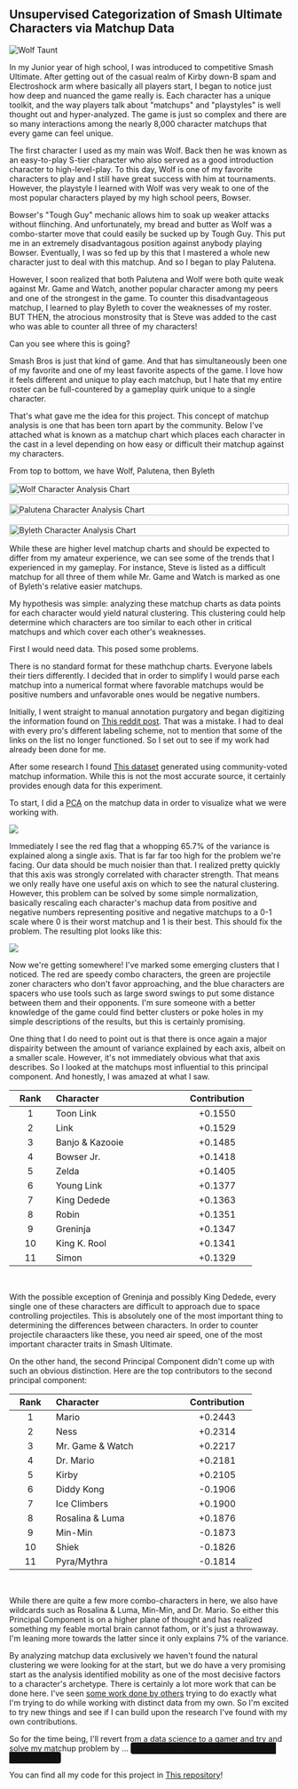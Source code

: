 ## Unsupervised Categorization of Smash Ultimate Characters via Matchup Data

<img src="/images/wolf_taunt.avif" alt="Wolf Taunt" />

In my Junior year of high school, I was introduced to competitive Smash Ultimate. After getting out of the casual realm of Kirby down-B spam and Electroshock arm where basically all players start, I began to notice just how deep and nuanced the game really is. Each character has a unique toolkit, and the way players talk about "matchups" and "playstyles" is well thought out and hyper-analyzed. The game is just so complex and there are so many interactions among the nearly 8,000 character matchups that every game can feel unique. 

The first character I used as my main was Wolf. Back then he was known as an easy-to-play S-tier character who also served as a good introduction character to high-level-play. To this day, Wolf is one of my favorite characters to play and I still have great success with him at tournaments. However, the playstyle I learned with Wolf was very weak to one of the most popular characters played by my high school peers, Bowser. 

Bowser's "Tough Guy" mechanic allows him to soak up weaker attacks without flinching. And unfortunately, my bread and butter as Wolf was a combo-starter move that could easily be sucked up by Tough Guy. This put me in an extremely disadvantagous position against anybody playing Bowser. Eventually, I was so fed up by this that I mastered a whole new character just to deal with this matchup. And so I began to play Palutena. 

However, I soon realized that both Palutena and Wolf were both quite weak against Mr. Game and Watch, another popular character among my peers and one of the strongest in the game. To counter this disadvantageous matchup, I learned to play Byleth to cover the weaknesses of my roster. BUT THEN, the atrocious monstrosity that is Steve was added to the cast who was able to counter all three of my characters! 

Can you see where this is going? 

Smash Bros is just that kind of game. And that has simultaneously been one of my favorite and one of my least favorite aspects of the game. I love how it feels different and unique to play each matchup, but I hate that my entire roster can be full-countered by a gameplay quirk unique to a single character. 

That's what gave me the idea for this project. This concept of matchup analysis is one that has been torn apart by the community. Below I've attached what is known as a matchup chart which places each character in the cast in a level depending on how easy or difficult their matchup against my characters. 

From top to bottom, we have Wolf, Palutena, then Byleth

<div style="display: flex; flex-direction: column; gap: 16px; align-items: stretch;">
  <img src="/images/wolf_chart.webp" alt="Wolf Character Analysis Chart" style="width: 100%; max-width: 100%; height: auto; display: block;" />
  <img src="/images/palutena_chart.webp" alt="Palutena Character Analysis Chart" style="width: 100%; max-width: 100%; height: auto; display: block;" />
  <img src="/images/byleth_chart.jpg" alt="Byleth Character Analysis Chart" style="width: 100%; max-width: 100%; height: auto; display: block;" />
</div>

While these are higher level matchup charts and should be expected to differ from my amateur experience, we can see some of the trends that I experienced in my gameplay. For instance, Steve is listed as a difficult matchup for all three of them while Mr. Game and Watch is marked as one of Byleth's relative easier matchups. 

My hypothesis was simple: analyzing these matchup charts as data points for each character would yield natural clustering. This clustering could help determine which characters are too similar to each other in critical matchups and which cover each other's weaknesses.

First I would need data. This posed some problems. 

There is no standard format for these mathchup charts. Everyone labels their tiers differently. I decided that in order to simplify I would parse each matchup into a numerical format where favorable matchups would be positive numbers and unfavorable ones would be negative numbers. 

Initially, I went straight to manual annotation purgatory and began digitizing the information found on <a href="https://www.reddit.com/r/smashbros/comments/1j0o2r5/ultimate_matchup_chart_compilation_v13/">This reddit post</a>. That was a mistake. I had to deal with every pro's different labeling scheme, not to mention that some of the links on the list no longer functioned. So I set out to see if my work had already been done for me. 

After some research I found <a href="https://www.reddit.com/r/smashbros/comments/1dns7t0/smash_ultimate_full_matchup_chart/">This dataset</a> generated using community-voted matchup information. While this is not the most accurate source, it certainly provides enough data for this experiment. 

To start, I did a <a href="https://www.ibm.com/think/topics/principal-component-analysis">PCA</a> on the matchup data in order to visualize what we were working with. 

<img src="/images/pca_characters.png">

Immediately I see the red flag that a whopping 65.7% of the variance is explained along a single axis. That is far far too high for the problem we're facing. Our data should be much noisier than that. I realized pretty quickly that this axis was strongly correlated with character strength. That means we only really have one useful axis on which to see the natural clustering. However, this problem can be solved by some simple normalization, basically rescaling each character's machup data from positive and negative numbers representing positive and negative matchups to a 0-1 scale where 0 is their worst matchup and 1 is their best. This should fix the problem. The resulting plot looks like this: 

<img src="/images/analysis_ssbu.png">

Now we're getting somewhere! I've marked some emerging clusters that I noticed. The red are speedy combo characters, the green are projectile zoner characters who don't favor approaching, and the blue characters are spacers who use tools such as large sword swings to put some distance between them and their opponents. I'm sure someone with a better knowledge of the game could find better clusters or poke holes in my simple descriptions of the results, but this is certainly promising. 

One thing that I do need to point out is that there is once again a major dispairity between the amount of variance explained by each axis, albeit on a smaller scale. However, it's not immediately obvious what that axis describes. So I looked at the matchups most influential to this principal component. And honestly, I was amazed at what I saw. 

<table>
  <thead>
    <tr>
      <th style="text-align:center; width:60px;">Rank</th>
      <th style="text-align:left; width:220px;">Character</th>
      <th style="text-align:center; width:110px;">Contribution</th>
    </tr>
  </thead>
  <tbody>
    <tr><td style="text-align:center;">1</td><td>Toon Link</td><td style="text-align:center;">+0.1550</td></tr>
    <tr><td style="text-align:center;">2</td><td>Link</td><td style="text-align:center;">+0.1529</td></tr>
    <tr><td style="text-align:center;">3</td><td>Banjo &amp; Kazooie</td><td style="text-align:center;">+0.1485</td></tr>
    <tr><td style="text-align:center;">4</td><td>Bowser Jr.</td><td style="text-align:center;">+0.1418</td></tr>
    <tr><td style="text-align:center;">5</td><td>Zelda</td><td style="text-align:center;">+0.1405</td></tr>
    <tr><td style="text-align:center;">6</td><td>Young Link</td><td style="text-align:center;">+0.1377</td></tr>
    <tr><td style="text-align:center;">7</td><td>King Dedede</td><td style="text-align:center;">+0.1363</td></tr>
    <tr><td style="text-align:center;">8</td><td>Robin</td><td style="text-align:center;">+0.1351</td></tr>
    <tr><td style="text-align:center;">9</td><td>Greninja</td><td style="text-align:center;">+0.1347</td></tr>
    <tr><td style="text-align:center;">10</td><td>King K. Rool</td><td style="text-align:center;">+0.1341</td></tr>
    <tr><td style="text-align:center;">11</td><td>Simon</td><td style="text-align:center;">+0.1329</td></tr>
  </tbody>
</table>
<br>

With the possible exception of Greninja and possibly King Dedede, every single one of these characters are difficult to approach due to space controlling projectiles. This is absolutely one of the most important thing to determining the differences between characters. In order to counter projectile charaacters like these, you need air speed, one of the most important character traits in Smash Ultimate. 

On the other hand, the second Principal Component didn't come up with such an obvious distinction. Here are the top contributors to the second principal component:

<table>
  <thead>
    <tr>
      <th style="text-align:center; width:60px;">Rank</th>
      <th style="text-align:left; width:220px;">Character</th>
      <th style="text-align:center; width:110px;">Contribution</th>
    </tr>
  </thead>
  <tbody>
    <tr><td style="text-align:center;">1</td><td>Mario</td><td style="text-align:center;">+0.2443</td></tr>
    <tr><td style="text-align:center;">2</td><td>Ness</td><td style="text-align:center;">+0.2314</td></tr>
    <tr><td style="text-align:center;">3</td><td>Mr. Game &amp; Watch</td><td style="text-align:center;">+0.2217</td></tr>
    <tr><td style="text-align:center;">4</td><td>Dr. Mario</td><td style="text-align:center;">+0.2181</td></tr>
    <tr><td style="text-align:center;">5</td><td>Kirby</td><td style="text-align:center;">+0.2105</td></tr>
    <tr><td style="text-align:center;">6</td><td>Diddy Kong</td><td style="text-align:center;">-0.1906</td></tr>
    <tr><td style="text-align:center;">7</td><td>Ice Climbers</td><td style="text-align:center;">+0.1900</td></tr>
    <tr><td style="text-align:center;">8</td><td>Rosalina &amp; Luma</td><td style="text-align:center;">+0.1876</td></tr>
    <tr><td style="text-align:center;">9</td><td>Min-Min</td><td style="text-align:center;">-0.1873</td></tr>
    <tr><td style="text-align:center;">10</td><td>Shiek</td><td style="text-align:center;">-0.1826</td></tr>
    <tr><td style="text-align:center;">11</td><td>Pyra/Mythra</td><td style="text-align:center;">-0.1814</td></tr>
  </tbody>
</table>

<br>


While there are quite a few more combo-characters in here, we also have wildcards such as Rosalina & Luma, Min-Min, and Dr. Mario. So either this Principal Component is on a higher plane of thought and has realized something my feable mortal brain cannot fathom, or it's just a throwaway. I'm leaning more towards the latter since it only explains 7% of the variance. 

By analyzing matchup data exclusively we haven't found the natural clustering we were looking for at the start, but we do have a very promising start as the analysis identified mobility as one of the most decisive factors to a character's archetype. There is certainly a lot more work that can be done here. I've seen <a href="https://github.com/gaistou/smash_ultimate_stats">some work done by others</a> trying to do exactly what I'm trying to do while working with distinct data from my own. So I'm excited to try new things and see if I can build upon the research I've found with my own contributions. 

So for the time being, I'll revert from a data science to a gamer and try and solve my matchup problem by ... <span style="background-color: #111; color: #111; border-radius: 4px; padding: 2px 8px; cursor: pointer;" onclick="this.style.color='#fff'; this.style.backgroundColor='#222'; this.style.transition='color 0.2s, background 0.2s'; this.innerText='Begging for balance changes. PLEASE NERF STEVE'">Begging for balance changes. PLEASE NERF STEVE</span>

You can find all my code for this project in <a href="https://github.com/andrewjdarley/SSBU-matchup-analysis">This repository</a>!